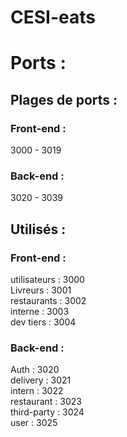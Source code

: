 ﻿# CESI-eats

# Ports :
## Plages de ports :
### Front-end :
3000 - 3019

### Back-end :
3020 - 3039

## Utilisés :

### Front-end : 
utilisateurs : 3000  
Livreurs : 3001  
restaurants : 3002  
interne : 3003  
dev tiers : 3004  

### Back-end :
Auth : 3020  
delivery : 3021  
intern : 3022  
restaurant : 3023  
third-party : 3024  
user : 3025  
